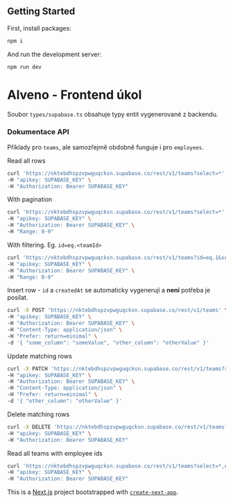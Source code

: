 ## Getting Started

First, install packages:

```bash
npm i
```

And run the development server:

```bash
npm run dev
```

# Alveno - Frontend úkol

Soubor `types/supabase.ts` obsahuje typy entit vygenerované z backendu.

### Dokumentace API

Příklady pro `teams`, ale samozřejmě obdobně funguje i pro `employees`.

Read all rows

```Bash
curl 'https://nktebdhspzvpwguqcksn.supabase.co/rest/v1/teams?select=*' \
-H "apikey: SUPABASE_KEY" \
-H "Authorization: Bearer SUPABASE_KEY"
```

With pagination

```Bash
curl 'https://nktebdhspzvpwguqcksn.supabase.co/rest/v1/teams?select=*' \
-H "apikey: SUPABASE_KEY" \
-H "Authorization: Bearer SUPABASE_KEY" \
-H "Range: 0-9"
```

With filtering. Eg. `id=eq.<teamId>`

```Bash
curl 'https://nktebdhspzvpwguqcksn.supabase.co/rest/v1/teams?id=eq.1&select=*' \
-H "apikey: SUPABASE_KEY" \
-H "Authorization: Bearer SUPABASE_KEY" \
-H "Range: 0-9"
```

Insert row - `id` a `createdAt` se automaticky vygenerují a **není** potřeba je posílat.

```Bash
curl -X POST 'https://nktebdhspzvpwguqcksn.supabase.co/rest/v1/teams' \
-H "apikey: SUPABASE_KEY" \
-H "Authorization: Bearer SUPABASE_KEY" \
-H "Content-Type: application/json" \
-H "Prefer: return=minimal" \
-d '{ "some_column": "someValue", "other_column": "otherValue" }'
```

Update matching rows

```Bash
curl -X PATCH 'https://nktebdhspzvpwguqcksn.supabase.co/rest/v1/teams?some_column=eq.someValue' \
-H "apikey: SUPABASE_KEY" \
-H "Authorization: Bearer SUPABASE_KEY" \
-H "Content-Type: application/json" \
-H "Prefer: return=minimal" \
-d '{ "other_column": "otherValue" }'
```

Delete matching rows

```Bash
curl -X DELETE 'https://nktebdhspzvpwguqcksn.supabase.co/rest/v1/teams?some_column=eq.someValue' \
-H "apikey: SUPABASE_KEY" \
-H "Authorization: Bearer SUPABASE_KEY"
```

Read all teams with employee ids

```Bash
curl 'https://nktebdhspzvpwguqcksn.supabase.co/rest/v1/teams?select=*,employees(id)' \
-H "apikey: SUPABASE_KEY" \
-H "Authorization: Bearer SUPABASE_KEY"
```

This is a [Next.js](https://nextjs.org/) project bootstrapped with [`create-next-app`](https://github.com/vercel/next.js/tree/canary/packages/create-next-app).
